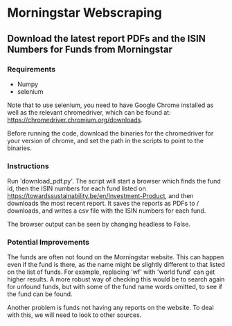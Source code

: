# Morningstar Webscraping

## Download the latest report PDFs and the ISIN Numbers for Funds from Morningstar

### Requirements

* Numpy
* selenium

Note that to use selenium, you need to have Google Chrome installed as well as the relevant chromedriver, which can be found at: https://chromedriver.chromium.org/downloads.

Before running the code, download the binaries for the chromedriver for your version of chrome, and set the path in the scripts to point to the binaries.

### Instructions

Run 'download_pdf.py'. The script will start a browser which finds the fund id, then the ISIN numbers for each fund listed on https://towardssustainability.be/en/Investment-Product, and then downloads the most recent report. It saves the reports as PDFs to <current directory>/ downloads, and writes a csv file with the ISIN numbers for each fund.

The browser output can be seen by changing headless to False.  


### Potential Improvements

The funds are often not found on the Morningstar website. This can happen even if the fund is there, as the name might be slightly different to that listed on the list of funds. For example, replacing 'wf' with 'world fund' can get higher results. A more robust way of checking this would be to search again for unfound funds, but with some of the fund name words omitted, to see if the fund can be found.


Another problem is funds not having any reports on the website. To deal with this, we will need to look to other sources.
